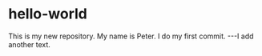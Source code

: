 # hello-world
This is my new repository.
My name is Peter. I do my first commit.
---I add another text.
